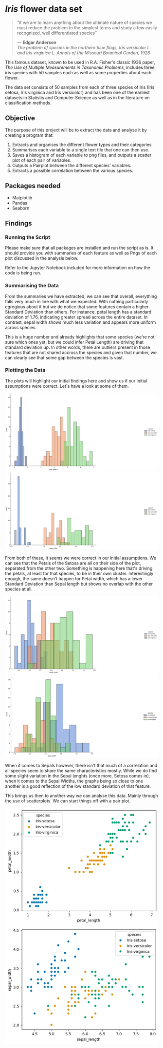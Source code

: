 # *Iris* flower data set

> “if we are to learn anything about the ultimate nature of species we must reduce the problem to the simplest terms and study a few easily recognized, well differentiated species”
> 
> — **Edgar Anderson**  
> *The problem of species in the northern blue flags, Iris versicolor L. and Iris virginica L. Annals of the Missouri Botanical Garden, 1928*

This famous dataset, known to be used in R.A. Fisher's classic 1936 paper, *The Use of Multiple Measurements in Taxonomic Problems*, includes three iris species with 50 samples each as well as some properties about each flower.
>
The data set consists of 50 samples from each of three species of Iris (Iris setosa, Iris virginica and Iris versicolor) and has been one of the earliest datasets in Statistis and Computer Science as well as in the literature on classification methods. 
> 
>
## Objective

The purpose of this project will be to extract the data and analyse it by creating a program that:
> 
1. Extracts and organises the different flower types and their categories
2. Summarises each variable to a single text file that one can then use.
3. Saves a histogram of each variable to png files, and outputs a scatter plot of each pair of variables. 
4. Outputs a Pairplot between the different species' variables.
5. Extracts a possible correlation between the various species. 

## Packages needed

- Matplotlib
- Pandas
- Seaborn

## Findings

### Running the Script

Please make sure that all packages are installed and run the script as is. It should provide you with summaries of each feature as well as Pngs of each plot discussed in the analysis below. 
>
Refer to the Jupyter Notebook included for more information on how the code is being run. 

### Summarising the Data

From the summaries we have extracted, we can see that overall, everything falls very much in line with what we expected. With nothing particularly egregious about it but we do notice that some features contain a higher Standard Deviation than others. For instance, petal length has a standard deviation of 1.76, indicating greater spread across the entire dataset. In contrast, sepal width shows much less variation and appears more uniform across species.
>
This is a huge number and already highlights that some species (we're not sure which ones yet, but we could infer Petal Length) are driving that standard deviation up. In other words, there are outliers present in those features that are not shared accross the species and given that number, we can clearly see that some gap between the species is vast.

### Plotting the Data

The plots will highlight our initial findings here and show us if our initial assumptions were correct. Let's have a look at some of them.
>
![Petal Length Histogram](Pngs/petal_length_histogram.png)
![Petal Width Histogram](Pngs/petal_width_histogram.png)
>
>
From both of these, it seems we were correct in our initial assumptions. We can see that the Petals of the Setosa are all on their side of the plot, separated from the other two. 
Something is happening here that's driving the petals, at least for that species, to be in their own cluster. Interestingly enough, the same doesn't happen for Petal width, which has a lower Standard Deviation than Sepal length but shows no overlap with the other species at all. 
>
![Sepal Length Histogram](Pngs/sepal_length_histogram.png)
![Sepal Width Histogram](Pngs/sepal_width_histogram.png)
>
When it comes to Sepals however, there isn't that much of a correlation and all species seem to share the same characteristics mostly. While we do find some slight variation in the Sepal lenghts (once more, Setosa comes in), when it comes to the Sepal Widths, the graphs being so close to one another is a good reflection of the low standard deviation of that feature.
> 
This brings us then to another way we can analyse this data. Mainly through the use of scatterplots. We can start things off with a pair plot.
> 
![Petal Scatterplot](Pngs/petal_scatterplot.png)
![Sepal Scatterplot](Pngs/sepal_scatterplot.png)
>


